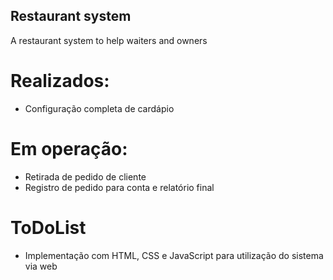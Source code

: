 ## Restaurant system
 A restaurant system to help waiters and owners


# Realizados:
* Configuração completa de cardápio

# Em operação:
* Retirada de pedido de cliente
* Registro de pedido para conta e relatório final

# ToDoList
* Implementação com HTML, CSS e JavaScript para utilização do sistema via web